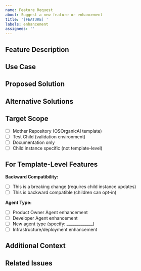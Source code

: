 ```yaml
---
name: Feature Request
about: Suggest a new feature or enhancement
title: '[FEATURE] '
labels: enhancement
assignees: ''
---
```


## Feature Description
<!-- A clear and concise description of the feature you'd like to see -->

## Use Case
<!-- Describe the problem this feature would solve or the value it would add -->

## Proposed Solution
<!-- How you envision this feature working -->

## Alternative Solutions
<!-- Any alternative approaches you've considered -->

## Target Scope
<!-- Where should this feature be implemented? -->
- [ ] Mother Repository (OSOrganicAI template)
- [ ] Test Child (validation environment)
- [ ] Documentation only
- [ ] Child instance specific (not template-level)

## For Template-Level Features
<!-- If proposing a change to the mother repository: -->

**Backward Compatibility:**
- [ ] This is a breaking change (requires child instance updates)
- [ ] This is backward compatible (children can opt-in)

**Agent Type:**
- [ ] Product Owner Agent enhancement
- [ ] Developer Agent enhancement
- [ ] New agent type (specify: _____________)
- [ ] Infrastructure/deployment enhancement

## Additional Context
<!-- Any other context, mockups, or examples -->

## Related Issues
<!-- Link to related issues or discussions -->
